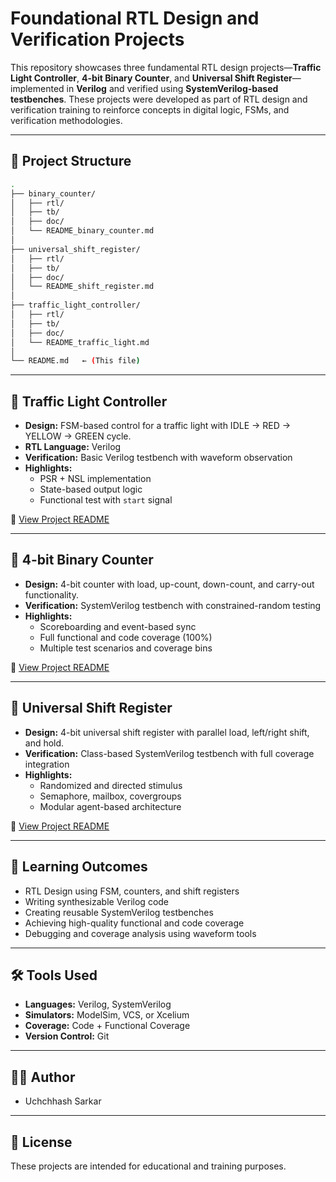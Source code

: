 
# Foundational RTL Design and Verification Projects

This repository showcases three fundamental RTL design projects—**Traffic Light Controller**, **4-bit Binary Counter**, and **Universal Shift Register**—implemented in **Verilog** and verified using **SystemVerilog-based testbenches**. These projects were developed as part of RTL design and verification training to reinforce concepts in digital logic, FSMs, and verification methodologies.

---

## 📁 Project Structure

```bash
.
├── binary_counter/
│   ├── rtl/
│   ├── tb/
│   ├── doc/
│   └── README_binary_counter.md
│
├── universal_shift_register/
│   ├── rtl/
│   ├── tb/
│   ├── doc/
│   └── README_shift_register.md
│
├── traffic_light_controller/
│   ├── rtl/
│   ├── tb/
│   ├── doc/
│   └── README_traffic_light.md
│
└── README.md   ← (This file)
```

---

## 🚦 Traffic Light Controller

- **Design:** FSM-based control for a traffic light with IDLE → RED → YELLOW → GREEN cycle.
- **RTL Language:** Verilog
- **Verification:** Basic Verilog testbench with waveform observation
- **Highlights:**
  - PSR + NSL implementation
  - State-based output logic
  - Functional test with `start` signal

📄 [View Project README](traffic_light_controller/README.md)

---

## 🔢 4-bit Binary Counter

- **Design:** 4-bit counter with load, up-count, down-count, and carry-out functionality.
- **Verification:** SystemVerilog testbench with constrained-random testing
- **Highlights:**
  - Scoreboarding and event-based sync
  - Full functional and code coverage (100%)
  - Multiple test scenarios and coverage bins

📄 [View Project README](binary_counter/README.md)

---

## 🔁 Universal Shift Register

- **Design:** 4-bit universal shift register with parallel load, left/right shift, and hold.
- **Verification:** Class-based SystemVerilog testbench with full coverage integration
- **Highlights:**
  - Randomized and directed stimulus
  - Semaphore, mailbox, covergroups
  - Modular agent-based architecture

📄 [View Project README](universal_shift_register/README.md)

---

## 🧠 Learning Outcomes

- RTL Design using FSM, counters, and shift registers
- Writing synthesizable Verilog code
- Creating reusable SystemVerilog testbenches
- Achieving high-quality functional and code coverage
- Debugging and coverage analysis using waveform tools

---

## 🛠 Tools Used

- **Languages:** Verilog, SystemVerilog
- **Simulators:** ModelSim, VCS, or Xcelium
- **Coverage:** Code + Functional Coverage
- **Version Control:** Git

---

## 👨‍💻 Author

- Uchchhash Sarkar

---

## 📜 License

These projects are intended for educational and training purposes.
